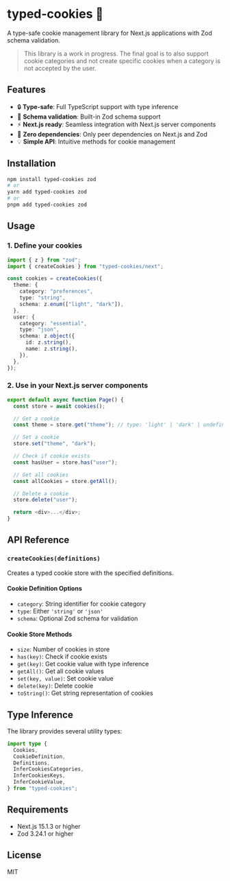 # typed-cookies 🍪

A type-safe cookie management library for Next.js applications with Zod schema validation.

> This library is a work in progress. The final goal is to also support cookie categories and not create specific cookies when a category is not accepted by the user.

## Features

- 🔒 **Type-safe**: Full TypeScript support with type inference
- 📝 **Schema validation**: Built-in Zod schema support
- ⚡ **Next.js ready**: Seamless integration with Next.js server components
- 🎯 **Zero dependencies**: Only peer dependencies on Next.js and Zod
- 💡 **Simple API**: Intuitive methods for cookie management

## Installation

```bash
npm install typed-cookies zod
# or
yarn add typed-cookies zod
# or
pnpm add typed-cookies zod
```

## Usage

### 1. Define your cookies

```typescript
import { z } from "zod";
import { createCookies } from "typed-cookies/next";

const cookies = createCookies({
  theme: {
    category: "preferences",
    type: "string",
    schema: z.enum(["light", "dark"]),
  },
  user: {
    category: "essential",
    type: "json",
    schema: z.object({
      id: z.string(),
      name: z.string(),
    }),
  },
});
```

### 2. Use in your Next.js server components

```typescript
export default async function Page() {
  const store = await cookies();

  // Get a cookie
  const theme = store.get("theme"); // type: 'light' | 'dark' | undefined

  // Set a cookie
  store.set("theme", "dark");

  // Check if cookie exists
  const hasUser = store.has("user");

  // Get all cookies
  const allCookies = store.getAll();

  // Delete a cookie
  store.delete("user");

  return <div>...</div>;
}
```

## API Reference

### `createCookies(definitions)`

Creates a typed cookie store with the specified definitions.

#### Cookie Definition Options

- `category`: String identifier for cookie category
- `type`: Either `'string'` or `'json'`
- `schema`: Optional Zod schema for validation

#### Cookie Store Methods

- `size`: Number of cookies in store
- `has(key)`: Check if cookie exists
- `get(key)`: Get cookie value with type inference
- `getAll()`: Get all cookie values
- `set(key, value)`: Set cookie value
- `delete(key)`: Delete cookie
- `toString()`: Get string representation of cookies

## Type Inference

The library provides several utility types:

```typescript
import type {
  Cookies,
  CookieDefinition,
  Definitions,
  InferCookiesCategories,
  InferCookiesKeys,
  InferCookieValue,
} from "typed-cookies";
```

## Requirements

- Next.js 15.1.3 or higher
- Zod 3.24.1 or higher

## License

MIT
